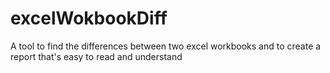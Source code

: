 # excelWokbookDiff
A tool to find the differences between two excel workbooks and to create a report that's easy to read and understand
